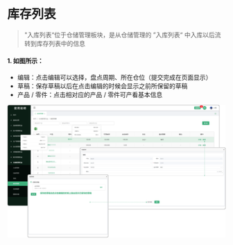 # 库存列表

> "入库列表“位于仓储管理板块，是从仓储管理的 ”入库列表“ 中入库以后流转到库存列表中的信息

#### 1. 如图所示：
* 编辑：点击编辑可以选择，盘点周期、所在仓位（提交完成在页面显示）
* 草稿：保存草稿以后在点击编辑的时候会显示之前所保留的草稿
* 产品 / 零件：点击相对应的产品 / 零件可产看基本信息

![如图所示](../file/cc-kclb.png)